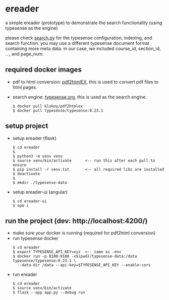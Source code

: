 # ereader

a simple ereader (prototype) to demonstrate the search functionality (using typesense as the engine)

please check [search.py](./apps/search.py) for the typesense configuration, indexing, and search function. you may use a different typesense document format containing more meta data. in our case, we included course_id, section_id, ..., and page_num.

## required docker images

- pdf to html conversion: [pdf2htmlEX](https://github.com/coolwanglu/pdf2htmlEX), this is used to convert pdf files to html pages.
- search engine: [typesense.org](https://typesense.org/docs/guide/install-typesense.html#%F0%9F%93%A5-download-install), this is used as the search engine.

  ```
  $ docker pull klokoy/pdf2htmlex
  $ docker pull typesense/typesense:0.23.1
  ```

## setup project

- setup ereader (flask)

  ```
  $ cd ereader
  $
  $ python3 -m venv venv
  $ source venv/bin/activate      <-- run this after each pull to ensure
  $ pip install -r venv.txt       <-- all required libs are installed
  $ deactivate
  $
  $ mkdir ./typesense-data
  ```

<!--
$ pip freeze > venv.txt             <-- (not required) list virtual env libraries
-->

- setup ereader-ui (angular)

  ```
  $ cd ereader-ui
  $ npm i
  ```

## run the project (dev: http://localhost:4200/)

- make sure your docker is running (required for pdf2html conversion)
- run typesense docker
  ```
  $ cd ereader
  $ export TYPESENSE_API_KEY=xyz  <-- same as .env
  $ docker run -p 8108:8108 -v$(pwd)/typesense-data:/data typesense/typesense:0.23.1 \
    --data-dir /data --api-key=$TYPESENSE_API_KEY --enable-cors
  ```
- run ereader
  ```
  $ cd ereader
  $ source venv/bin/activate
  $ flask --app app.py --debug run
  ```
